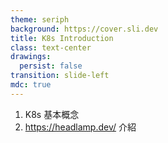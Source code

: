 ```yaml
---
theme: seriph
background: https://cover.sli.dev
title: K8s Introduction
class: text-center
drawings:
  persist: false
transition: slide-left
mdc: true
---
```


1. K8s 基本概念
2. https://headlamp.dev/ 介紹
